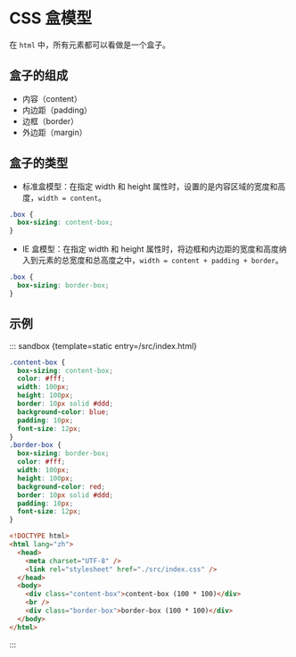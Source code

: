# CSS 盒模型

在 `html` 中，所有元素都可以看做是一个盒子。

## 盒子的组成

- 内容（content）
- 内边距（padding）
- 边框（border）
- 外边距（margin）

## 盒子的类型

- 标准盒模型：在指定 width 和 height 属性时，设置的是内容区域的宽度和高度，`width = content`。

```css
.box {
  box-sizing: content-box;
}
```

- IE 盒模型：在指定 width 和 height 属性时，将边框和内边距的宽度和高度纳入到元素的总宽度和总高度之中，`width = content + padding + border`。

```css
.box {
  box-sizing: border-box;
}
```

## 示例

::: sandbox {template=static entry=/src/index.html}

```css /src/index.css
.content-box {
  box-sizing: content-box;
  color: #fff;
  width: 100px;
  height: 100px;
  border: 10px solid #ddd;
  background-color: blue;
  padding: 10px;
  font-size: 12px;
}
.border-box {
  box-sizing: border-box;
  color: #fff;
  width: 100px;
  height: 100px;
  background-color: red;
  border: 10px solid #ddd;
  padding: 10px;
  font-size: 12px;
}
```

```html index.html  [active]
<!DOCTYPE html>
<html lang="zh">
  <head>
    <meta charset="UTF-8" />
    <link rel="stylesheet" href="./src/index.css" />
  </head>
  <body>
    <div class="content-box">content-box (100 * 100)</div>
    <br />
    <div class="border-box">border-box (100 * 100)</div>
  </body>
</html>
```

:::
